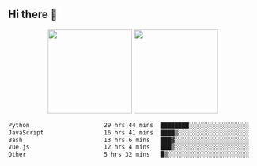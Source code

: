 ## Hi there 👋
<div align="center">
<span>  </span>
<img height="170px" src="https://github-readme-stats.vercel.app/api?username=bigQY&show_icons=true&count_private==true&v=3" /><span>        </span><img height="170px" src="https://github-readme-stats.vercel.app/api/top-langs/?username=bigQY&layout=compact&langs_count=8&v=3" />
<span>  </span>
</div>
<div align="center">

<!--START_SECTION:waka-->

```txt
Python                     29 hrs 44 mins  ████████░░░░░░░░░░░░░░░░░   31.77 %
JavaScript                 16 hrs 41 mins  ████▒░░░░░░░░░░░░░░░░░░░░   17.83 %
Bash                       13 hrs 6 mins   ███▓░░░░░░░░░░░░░░░░░░░░░   14.00 %
Vue.js                     12 hrs 4 mins   ███▒░░░░░░░░░░░░░░░░░░░░░   12.90 %
Other                      5 hrs 32 mins   █▒░░░░░░░░░░░░░░░░░░░░░░░   05.92 %
```

<!--END_SECTION:waka-->
</div>
